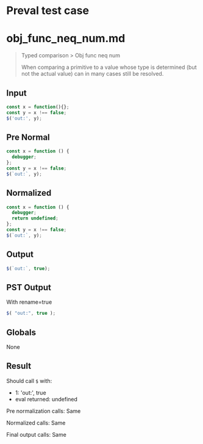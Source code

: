 # Preval test case

# obj_func_neq_num.md

> Typed comparison > Obj func neq num
>
> When comparing a primitive to a value whose type is determined (but not the actual value) can in many cases still be resolved.

## Input

`````js filename=intro
const x = function(){};
const y = x !== false;
$('out:', y);
`````

## Pre Normal


`````js filename=intro
const x = function () {
  debugger;
};
const y = x !== false;
$(`out:`, y);
`````

## Normalized


`````js filename=intro
const x = function () {
  debugger;
  return undefined;
};
const y = x !== false;
$(`out:`, y);
`````

## Output


`````js filename=intro
$(`out:`, true);
`````

## PST Output

With rename=true

`````js filename=intro
$( "out:", true );
`````

## Globals

None

## Result

Should call `$` with:
 - 1: 'out:', true
 - eval returned: undefined

Pre normalization calls: Same

Normalized calls: Same

Final output calls: Same
